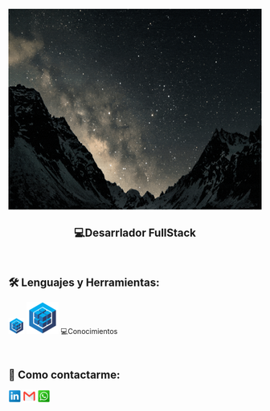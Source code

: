 <p>
<a >
<img height="400px" width="100%" src="https://github.com/FerreyraLautaro/FerreyraLautaro/blob/master/assets/holaMundo-dev.gif"/>
</a>
</p>

<h2 align="center">
  💻Desarrlador FullStack
</h2>

&nbsp;&nbsp;

## 🛠 Lenguajes y Herramientas:

<p  width='40%' align="center">

<a><img src="https://github.com/FerreyraLautaro/FerreyraLautaro/blob/master/icons/sequelize32px.png"></a>
<a><img src="https://github.com/FerreyraLautaro/FerreyraLautaro/blob/master/icons/sequelize64px.png"></a>
💻Conocimientos

</p>

&nbsp;

## 📎 Como contactarme:

<span>
<a href="https://www.linkedin.com/in/lautaro-ferreyra-6713201ba/" target="_blank"><img width="5%" src="https://github.com/FerreyraLautaro/FerreyraLautaro/blob/master/icons/link.png"/></a>
<a href="mailto:ferreyralautaro69@gmail.com" target="_blank" ><img width="5%" src="https://github.com/FerreyraLautaro/FerreyraLautaro/blob/master/icons/gmail.png"/></a>
<a href="https://api.whatsapp.com/send?phone=3513348627" target="_blank" ><img width="5%" src="https://github.com/FerreyraLautaro/FerreyraLautaro/blob/master/icons/wsp.png"/></a>
</span>
